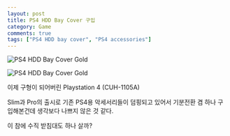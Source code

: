 ```yaml
---
layout: post
title: PS4 HDD Bay Cover 구입
category: Game
comments: true
tags: ["PS4 HDD bay cover", "PS4 accessories"]
---
```


![PS4 HDD Bay Cover Gold](https://cloud.githubusercontent.com/assets/6344563/20339073/c337cf74-ac1d-11e6-824d-2b667fa25cee.jpg)
<!--more-->
![PS4 HDD Bay Cover Gold](https://cloud.githubusercontent.com/assets/6344563/20339072/c32e15ce-ac1d-11e6-9aba-5487dab021df.jpg)

이제 구형이 되어버린 Playstation 4 (CUH-1105A)

Slim과 Pro의 출시로 기존 PS4용 악세서리들이 덤핑되고 있어서 기분전환 겸 하나 구입해본건데 생각보다 나쁘지 않은 것 같다.

이 참에 수직 받침대도 하나 살까?
